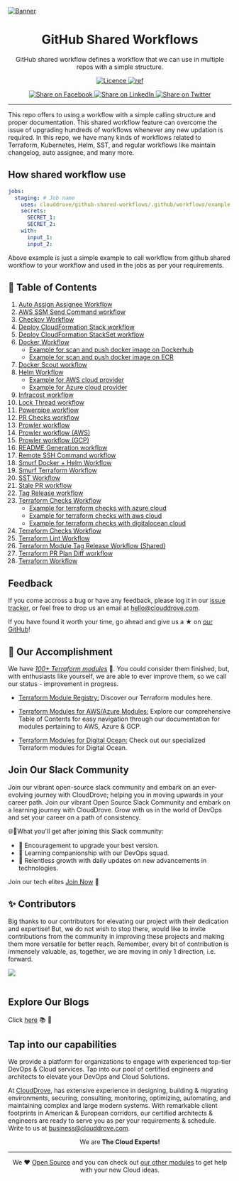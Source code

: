 [![Banner](https://github.com/clouddrove/terraform-module-template/assets/119565952/67a8a1af-2eb7-40b7-ae07-c94cde9ce062)][website]

<h1 align="center">GitHub Shared Workflows</h1>



<p align="center">
GitHub shared workflow defines a workflow that we can use in multiple repos with a simple structure.
</p>



<p align="center">
<a href="LICENSE">
  <img src="https://img.shields.io/badge/License-APACHE-blue.svg" alt="Licence">
</a>
<a href="https://docs.github.com/en/actions/using-workflows/reusing-workflows">
  <img src="https://img.shields.io/badge/shared-workflow-green" alt="ref">
</a>
</p>

<p align="center">
<a href='https://facebook.com/sharer/sharer.php?u=https://github.com/clouddrove/github-shared-workflows'>
  <img title="Share on Facebook" src="https://user-images.githubusercontent.com/50652676/62817743-4f64cb80-bb59-11e9-90c7-b057252ded50.png" />
</a>
<a href='https://www.linkedin.com/shareArticle?mini=true&title=Github+Shared+Workflows&url=https://github.com/clouddrove/github-shared-workflows'>
  <img title="Share on LinkedIn" src="https://user-images.githubusercontent.com/50652676/62817742-4e339e80-bb59-11e9-87b9-a1f68cae1049.png" />
</a>
<a href='https://twitter.com/intent/tweet/?text=Github+Shared+Workflows&url=https://github.com/clouddrove/github-shared-workflows'>
  <img title="Share on Twitter" src="https://user-images.githubusercontent.com/50652676/62817740-4c69db00-bb59-11e9-8a79-3580fbbf6d5c.png" />
</a>
</p>

---

This repo offers to using a workflow with a simple calling structure and proper documentation. This shared workflow feature can overcome the issue of upgrading hundreds of workflows whenever any new updation is required. In this repo, we have many kinds of workflows related to Terraform, Kubernetes, Helm, SST, and regular workflows like maintain changelog, auto assignee, and many more.

## How shared workflow use
```yaml
jobs:
  staging: # Job name
    uses: clouddrove/github-shared-workflows/.github/workflows/example.yml@master
    secrets:
      SECRET_1:
      SECRET_2: 
    with:
      input_1:                 
      input_2:
```
Above example is just a simple example to call workflow from github shared workflow to your workflow and used in the jobs as per your requirements.

<!-- ## 🚀 Table Of Content -->
<!-- 1. [SST Workflow](./docs/01.sst.md)
2. [Helm Workflow](./docs/02.helm.md)
   * [Example for AWS cloud provider](https://github.com/clouddrove/github-shared-workflows/blob/master/docs/02.helm.md#example-for-aws-cloud-provider)
   * [Example for Azure cloud provider](https://github.com/clouddrove/github-shared-workflows/blob/master/docs/02.helm.md#example-for-azure-cloud-provider) 
3. [Docker Workflow](https://github.com/clouddrove/github-shared-workflows/blob/master/docs/03.docker.md)
   * [Example for scan and push docker image on Dockerhub](https://github.com/clouddrove/github-shared-workflows/blob/master/docs/03.docker.md#example-for-scan-and-push-docker-image-on-dockerhub)
   * [Example for scan and push docker image on ECR](https://github.com/clouddrove/github-shared-workflows/blob/master/docs/03.docker.md#example-for-scan-and-push-docker-image-on-ecr)
4. [Auto Assign Assignee Workflow](https://github.com/clouddrove/github-shared-workflows/blob/master/docs/04.auto-assignee.md)
5. [Terraform Checks Workflow](https://github.com/clouddrove/github-shared-workflows/blob/master/docs/05.terraform-checks.md)
   * [Example for terraform checks with azure cloud](https://github.com/clouddrove/github-shared-workflows/blob/master/docs/05.terraform-checks.md#example-for-terraform-checks-with-azure-cloud)
   * [Example for terraform checks with aws cloud](https://github.com/clouddrove/github-shared-workflows/blob/master/docs/0.5.terraform-checks.md#example-for-terraform-checks-with-aws-cloud)
   * [Example for terraform checks with digitalocean cloud](https://github.com/clouddrove/github-shared-workflows/blob/master/docs/05.terraform-checks.md#example-for-terraform-checks-with-digitalocean-cloud)
6. [Terraform Lint Workflow](https://github.com/clouddrove/github-shared-workflows/blob/master/docs/06.terraform-lint.md)
7. [Terraform Checks Workflow](https://github.com/clouddrove/github-shared-workflows/blob/master/docs/07.terraform-checks.md)
8. [Checkov Workflow](https://github.com/clouddrove/github-shared-workflows/blob/master/docs/08.checkov.md)
9. [Terraform Workflow](https://github.com/clouddrove/github-shared-workflows/blob/master/docs/09.terraform_workflow.md)
10. [Infracost workflow](https://github.com/clouddrove/github-shared-workflows/blob/master/docs/10.infracost.md)
11. [ Deploy Cloudformation Stack workflow](https://github.com/clouddrove/github-shared-workflows/blob/master/docs/11.deploy-cloudformation.md)
12. [ Deploy Cloudformation Stackset workflow](https://github.com/clouddrove/github-shared-workflows/blob/master/docs/12.deploy-cloudformation-stackset.md)
13. [ Readme Generation workflow](https://github.com/clouddrove/github-shared-workflows/blob/master/docs/13.readme.md)
14. [ AWS SSM Send Command workflow](https://github.com/clouddrove/github-shared-workflows/blob/master/docs/14.AWSSSMSendCommand.md)
15. [ Remote SSH Command workflow](https://github.com/clouddrove/github-shared-workflows/blob/master/docs/15.RemoteSSHCommand.md)
16. [ Prowler workflow](https://github.com/clouddrove/github-shared-workflows/blob/master/docs/16.prowler.md)
17. [Stale PR workflow](https://github.com/clouddrove/github-shared-workflows/blob/master/docs/17.stale-pr.md)
18. [PR Checks workflow](https://github.com/clouddrove/github-shared-workflows/blob/master/docs/18.pr-checks.md)
19. [Tag Release workflow](https://github.com/clouddrove/github-shared-workflows/blob/master/docs/19.tag-release.md)
20. [Terraform PR plan Diff workflow](https://github.com/clouddrove/github-shared-workflows/blob/master/docs/20.tf-pr-checks.md)
21. [Docker-scout workflow](https://github.com/clouddrove/github-shared-workflows/blob/master/docs/21.docker-scout.md)
22. [Lock thread workflow](https://github.com/clouddrove/github-shared-workflows/blob/master/docs/22.lock.md)
23. [Powerpipe workflow](https://github.com/clouddrove/github-shared-workflows/blob/master/docs/23.powerpipe.md)
24. [Prowler workflow AWS](https://github.com/clouddrove/github-shared-workflows/blob/master/docs/24.prowlerAWS.md)
25. [Prowler workflow GCP](https://github.com/clouddrove/github-shared-workflows/blob/master/docs/25.prowlerGCP.md)
26. [Smurf-Docker-Helm Workflow](https://github.com/clouddrove/github-shared-workflows/blob/master/docs/26.smurf-docker-helm.md)
27. [Smurf Terraform Workflow](https://github.com/clouddrove/github-shared-workflows/blob/master/docs/27.smurf-terraform.md)
28. [Terraform Module Tag Release Workflow (Shared)](https://github.com/clouddrove/github-shared-workflows/blob/master/docs/28.terraform-module-tag-release.md) -->

## 🚀 Table of Contents

1. [Auto Assign Assignee Workflow](./docs/01.auto-assignee.md)
2. [AWS SSM Send Command workflow](./docs/02.AWSSSMSendCommand.md)
3. [Checkov Workflow](./docs/03.checkov.md)
4. [Deploy CloudFormation Stack workflow](./docs/04.deploy-cloudformation.md)
5. [Deploy CloudFormation StackSet workflow](./docs/05.deploy-cloudformation-stackset.md)
6. [Docker Workflow](./docs/06.docker.md)
   * [Example for scan and push docker image on Dockerhub](./docs/06.docker.md#example-for-scan-and-push-docker-image-on-dockerhub)
   * [Example for scan and push docker image on ECR](./docs/06.docker.md#example-for-scan-and-push-docker-image-on-ecr)
7. [Docker Scout workflow](./docs/07.docker-scout.md)
8. [Helm Workflow](./docs/08.helm.md)
   * [Example for AWS cloud provider](./docs/08.helm.md#example-for-aws-cloud-provider)
   * [Example for Azure cloud provider](./docs/08.helm.md)
9. [Infracost workflow](./docs/09.infracost.md)
10. [Lock Thread workflow](./docs/10.lock.md)
11. [Powerpipe workflow](./docs/11.powerpipe.md)
12. [PR Checks workflow](./docs/12.pr-checks.md)
13. [Prowler workflow](./docs/13.prowler.md)
14. [Prowler workflow (AWS)](./docs/14.prowlerAWS.md)
15. [Prowler workflow (GCP)](./docs/15.prowlerGCP.md)
16. [README Generation workflow](./docs/16.readme.md)
17. [Remote SSH Command workflow](./docs/17.RemoteSSHCommand.md)
18. [Smurf Docker + Helm Workflow](./docs/18.smurf-docker-helm.md)
19. [Smurf Terraform Workflow](./docs/19.smurf-terraform.md)
20. [SST Workflow](./docs/20.sst.md)
21. [Stale PR workflow](./docs/21.stale-pr.md)
22. [Tag Release workflow](./docs/22.tag-release.md)
23. [Terraform Checks Workflow](./docs/05.terraform-checks.md)
    * [Example for terraform checks with azure cloud](./docs/23.terraform-checks.md#example-for-terraform-checks-with-azure-cloud)
    * [Example for terraform checks with aws cloud](./docs/23.terraform-checks.md#example-for-terraform-checks-with-aws-cloud)
    * [Example for terraform checks with digitalocean cloud](./docs/23.terraform-checks.md#example-for-terraform-checks-with-digitalocean-cloud)
24. [Terraform Checks Workflow](./docs/24.terraform-checks.md)
25. [Terraform Lint Workflow](./docs/25.terraform-lint.md)
26. [Terraform Module Tag Release Workflow (Shared)](./docs/26.terraform-module-tag-release.md)
27. [Terraform PR Plan Diff workflow](./docs/27.tf-pr-checks.md)
28. [Terraform Workflow](./docs/28.terraform_workflow.md)

## Feedback 
If you come accross a bug or have any feedback, please log it in our [issue tracker](https://github.com/clouddrove/github-shared-workflows/issues), or feel free to drop us an email at [hello@clouddrove.com](mailto:hello@clouddrove.com).

If you have found it worth your time, go ahead and give us a ★ on [our GitHub](https://github.com/clouddrove/github-shared-workflows)!

## :rocket: Our Accomplishment

We have [*100+ Terraform modules*][terraform_modules] 🙌. You could consider them finished, but, with enthusiasts like yourself, we are able to ever improve them, so we call our status - improvement in progress.

- [Terraform Module Registry:](https://registry.terraform.io/namespaces/clouddrove) Discover our Terraform modules here.

- [Terraform Modules for AWS/Azure Modules:](https://github.com/clouddrove/toc) Explore our comprehensive Table of Contents for easy navigation through our documentation for modules pertaining to AWS, Azure & GCP. 

- [Terraform Modules for Digital Ocean:](https://github.com/terraform-do-modules/toc) Check out our specialized Terraform modules for Digital Ocean.

## Join Our Slack Community

Join our vibrant open-source slack community and embark on an ever-evolving journey with CloudDrove; helping you in moving upwards in your career path.
Join our vibrant Open Source Slack Community and embark on a learning journey with CloudDrove. Grow with us in the world of DevOps and set your career on a path of consistency.

🌐💬What you'll get after joining this Slack community:

- 🚀 Encouragement to upgrade your best version.
- 🌈 Learning companionship with our DevOps squad.
- 🌱 Relentless growth with daily updates on new advancements in technologies.

Join our tech elites [Join Now][slack] 🚀

## ✨ Contributors

Big thanks to our contributors for elevating our project with their dedication and expertise! But, we do not wish to stop there, would like to invite contributions from the community in improving these projects and making them more versatile for better reach. Remember, every bit of contribution is immensely valuable, as, together, we are moving in only 1 direction, i.e. forward. 

<a href="https://github.com/clouddrove/github-shared-workflows/graphs/contributors">
  <img src="https://contrib.rocks/image?repo=clouddrove/github-shared-workflows&max" />
</a>
<br>
<br>

## Explore Our Blogs

 Click [here][blog] :books: :star2:

## Tap into our capabilities
We provide a platform for organizations to engage with experienced top-tier DevOps & Cloud services. Tap into our pool of certified engineers and architects to elevate your DevOps and Cloud Solutions. 

At [CloudDrove][website], has extensive experience in designing, building & migrating environments, securing, consulting, monitoring, optimizing, automating, and maintaining complex and large modern systems. With remarkable client footprints in American & European corridors, our certified architects & engineers are ready to serve you as per your requirements & schedule. Write to us at [business@clouddrove.com](mailto:business@clouddrove.com).

<p align="center">We are <b> The Cloud Experts!</b></p>
<hr />
<p align="center">We ❤️  <a href="https://github.com/clouddrove">Open Source</a> and you can check out <a href="https://registry.terraform.io/namespaces/clouddrove">our other modules</a> to get help with your new Cloud ideas.</p>

  [website]: https://clouddrove.com
  [blog]: https://blog.clouddrove.com
  [slack]: https://www.launchpass.com/devops-talks
  [github]: https://github.com/clouddrove
  [linkedin]: https://cpco.io/linkedin
  [twitter]: https://twitter.com/clouddrove/
  [email]: https://clouddrove.com/contact-us.html
  [terraform_modules]: https://github.com/clouddrove?utf8=%E2%9C%93&q=terraform-&type=&language=
